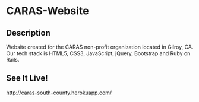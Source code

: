 # CARAS-Website
## Description

Website created for the CARAS non-profit organization located in Gilroy, CA. Our tech stack is HTML5, CSS3, JavaScript, jQuery, Bootstrap and Ruby on Rails.

## See It Live!

http://caras-south-county.herokuapp.com/
